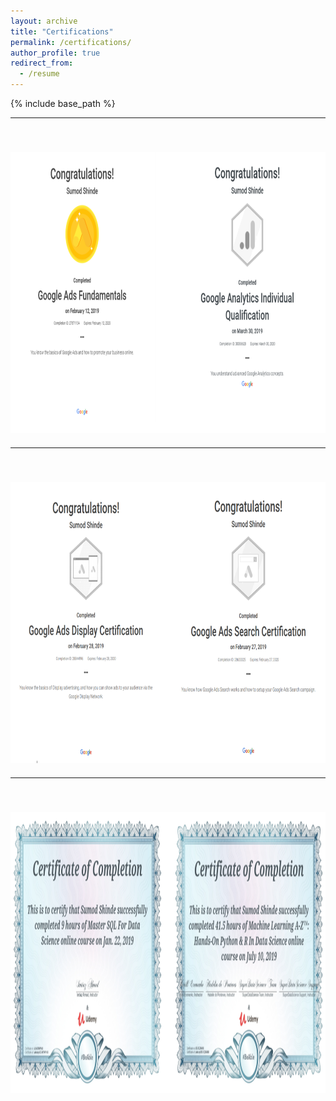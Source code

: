 ```yaml
---
layout: archive
title: "Certifications"
permalink: /certifications/
author_profile: true
redirect_from:
  - /resume
---
```


{% include base_path %}

---
<br/><img src='/images/cer_1.PNG' width='700' height='450' class='center'>
--

---
<br/><img src='/images/cer_2.PNG' width='700' height='450' class='center'>
--


---
<br/><img src='/images/udemy_1.PNG' width='700' height='450' class='center'>
--
